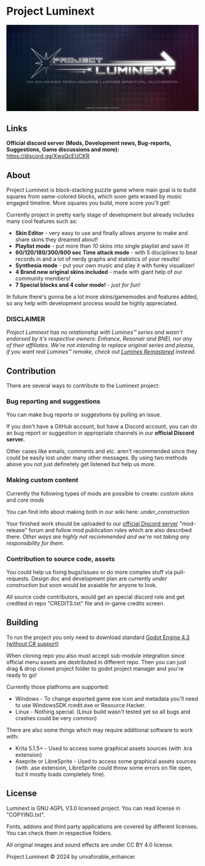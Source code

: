 # Project Luminext

<p align="center">
  <img width="1600" alt="wha" src="assets/main_art.png">
</p>

## Links
**Official discord server (Mods, Development news, Bug-reports, Suggestions, Game discussions and more):**
https://discord.gg/XwsQcEUCKR 

## About
Project Luminext is block-stacking puzzle game where main goal is to build squares from same-colored blocks, which soon gets erased by music engaged timeline. More squares you build, more score you'll get!

Currently project in pretty early stage of development but already includes many cool features such as:

- **Skin Editor** - very easy to use and finally allows anyone to make and share skins they dreamed about!
- **Playlist mode** - put more than *10* skins into single playlist and save it!
- **60/120/180/300/600 sec Time attack mode** - with 5 disciplines to beat records in and a lot of nerdy graphs and statistics of your results! 
- **Synthesia mode** - put your own music and play it with funky visualizer!
- **4 Brand new original skins included** - made with giant help of our community members!
- **7 Special blocks and 4 color mode!** - *just for fun!*

In future there's gonna be a lot more skins/gamemodes and features added, so any help with development process would be highly appreciated.

### DISCLAIMER
*Project Luminext has no relationship with Lumines™ series and wasn't endorsed by it's respective owners: Enhance, Resonair and BNEI, nor any of their affiliates.
We're not intending to replace original series and please, if you want real Lumines™ remake, check out [Lumines Remastered](https://luminesremastered.com) instead.*

## Contribution
There are several ways to contribute to the Luminext project:

### Bug reporting and suggestions
You can make bug reports or suggestions by pulling an issue.

If you don't have a GitHub account, but have a Discord account, you can do an bug report or suggestion in appropriate channels in our **official Discord server.**

Other cases like emails, comments and etc. aren't recommended since they could be easily lost under many other messages. 
By using two methods above you not just definetely get listened but help us more.

### Making custom content
Currently the following types of mods are possible to create: *custom skins* and *core mods*

You can find info about making both in our wiki here: *under_construction*

Your finished work should be uploaded to our [official Discord server](https://discord.gg/yTQ6nnHDzR) "mod-release" forum and follow mod publication rules which are also described there.
*Other ways are highly not recommended and we're not taking any responsibility for them.*

### Contribution to source code, assets
You could help us fixing bugs/issues or do more complex stuff via pull-requests.
Design doc and development plan are currently *under construction* but soon would be avaiable for anyone to look.

All source code contributors, would get an special discord role and get credited in repo "CREDITS.txt" file and in-game credits screen.

## Building
To run the project you only need to download standard [Godot Engine 4.3 (without C# support)](https://godotengine.org/download)


When cloning repo you also must accept sub-module integration since official menu assets are destributed in different repo.
Then you can just drag & drop cloned project folder to godot project manager and you're ready to go!

Currently those platfroms are supported:
- Windows - To change exported game exe icon and metadata you'll need to use WindowsSDK rcedit.exe or Resource Hacker.
- Linux - Nothing special. (Linux build wasn't tested yet so all bugs and crashes could be very common)

There are also some things which may require additional software to work with:
- Krita 5.1.5+ - Used to access some graphical assets sources (with .kra extension)
- Aseprite or LibreSprite - Used to access some graphical assets sources (with .ase extension, LibreSprite could throw some errors on file open, but it mostly loads completely fine).

## License
Luminext is GNU AGPL V3.0 licensed project. You can read license in "COPYING.txt".

Fonts, addons and third party applications are covered by different licenses. You can check them in respective folders.

All original images and sound effects are under CC BY 4.0 license.

Project Luminext © 2024 by unvaforable_enhancer